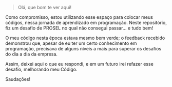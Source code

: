 > Olá, que bom te ver aqui!

Como compromisso, estou utilizando esse espaço para colocar meus códigos, nessa jornada de aprendizado em programação.
Neste repositório, fiz um desafio de PROSEL no qual não consegui passar... e tudo bem!

O meu código nesta época estava mesmo bem verde; o feedback recebido demonstrou que, apesar de eu ter um certo conhecimento em programação, precisava de alguns níveis a 
mais para superar os desafios do dia a dia da empresa.

Assim, deixei aqui o que eu respondi, e em um futuro irei refazer esse desafio, melhorando meu Código.

Saudações!
